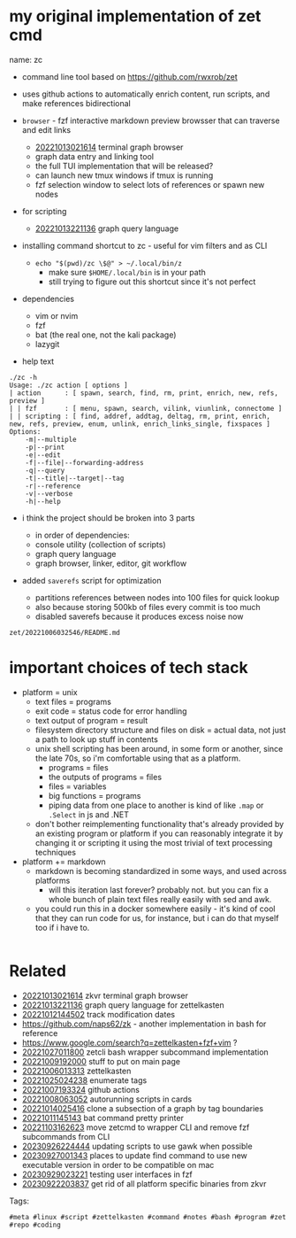# my original implementation of zet cmd

name: zc
- command line tool based on <https://github.com/rwxrob/zet>
- uses github actions to automatically enrich content, run scripts, and make references bidirectional
- `browser` - fzf interactive markdown preview browsser that can traverse and edit links
  - [20221013021614](/zet/20221013021614/README.md) terminal graph browser
  - graph data entry and linking tool
  - the full TUI implementation that will be released?
  - can launch new tmux windows if tmux is running
  - fzf selection window to select lots of references or spawn new nodes
- for scripting
  - [20221013221136](/zet/20221013221136/README.md) graph query language
- installing command shortcut to zc - useful for vim filters and as CLI
  - `echo "$(pwd)/zc \$@" > ~/.local/bin/z`
    - make sure `$HOME/.local/bin` is in your path
    - still trying to figure out this shortcut since it's not perfect

- dependencies
  - vim or nvim
  - fzf
  - bat (the real one, not the kali package)
  - lazygit

- help text
```
./zc -h
Usage: ./zc action [ options ]
| action      : [ spawn, search, find, rm, print, enrich, new, refs, preview ]
| | fzf       : [ menu, spawn, search, vilink, viunlink, connectome ]
| | scripting : [ find, addref, addtag, deltag, rm, print, enrich, new, refs, preview, enum, unlink, enrich_links_single, fixspaces ]
Options:
    -m|--multiple
    -p|--print
    -e|--edit
    -f|--file|--forwarding-address
    -q|--query
    -t|--title|--target|--tag
    -r|--reference
    -v|--verbose
    -h|--help
```

- i think the project should be broken into 3 parts
  - in order of dependencies:
  - console utility (collection of scripts)
  - graph query language
  - graph browser, linker, editor, git workflow

- added `saverefs` script for optimization
  - partitions references between nodes into 100 files for quick lookup
  - also because storing 500kb of files every commit is too much
  - disabled saverefs because it produces excess noise now

` zet/20221006032546/README.md `

# important choices of tech stack

- platform = unix
  - text files = programs
  - exit code = status code for error handling
  - text output of program = result
  - filesystem directory structure and files on disk = actual data, not just a path to look up stuff in contents
  - unix shell scripting has been around, in some form or another, since the late 70s, so i'm comfortable using that as a platform.
    - programs = files
    - the outputs of programs = files
    - files = variables
    - big functions = programs
    - piping data from one place to another is kind of like `.map` or `.Select` in js and .NET
  - don't bother reimplementing functionality that's already provided by an existing program or platform if you can reasonably integrate it by changing it or scripting it using the most trivial of text processing techniques
- platform += markdown
  - markdown is becoming standardized in some ways, and used across platforms
    - will this iteration last forever? probably not. but you can fix a whole bunch of plain text files really easily with sed and awk.
  - you could run this in a docker somewhere easily - it's kind of cool that they can run code for us, for instance, but i can do that myself too if i have to.


```
```


# Related

- [20221013021614](/zet/20221013021614/README.md) zkvr terminal graph browser
- [20221013221136](/zet/20221013221136/README.md) graph query language for zettelkasten
- [20221012144502](/zet/20221012144502/README.md) track modification dates
- https://github.com/naps62/zk - another implementation in bash for reference
- https://www.google.com/search?q=zettelkasten+fzf+vim ?
- [20221027011800](/zet/20221027011800/README.md) zetcli bash wrapper subcommand implementation
- [20221009192000](/zet/20221009192000/README.md) stuff to put on main page
- [20221006013313](/zet/20221006013313/README.md) zettelkasten
- [20221025024238](/zet/20221025024238/README.md) enumerate tags
- [20221007193324](/zet/20221007193324/README.md) github actions
- [20221008063052](/zet/20221008063052/README.md) autorunning scripts in cards
- [20221014025416](/zet/20221014025416/README.md) clone a subsection of a graph by tag boundaries
- [20221011145143](/zet/20221011145143/README.md) bat command pretty printer
- [20221103162623](/zet/20221103162623/README.md) move zetcmd to wrapper CLI and remove fzf subcommands from CLI
- [20230926224444](/zet/20230926224444/README.md) updating scripts to use gawk when possible
- [20230927001343](/zet/20230927001343/README.md) places to update find command to use new executable version in order to be compatible on mac
- [20230929023221](/zet/20230929023221/README.md) testing user interfaces in fzf
- [20230922203837](/zet/20230922203837/README.md) get rid of all platform specific binaries from zkvr

Tags:

    #meta #linux #script #zettelkasten #command #notes #bash #program #zet #repo #coding
